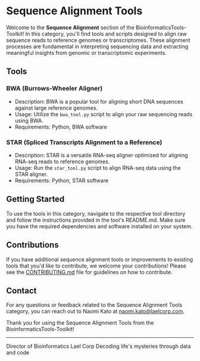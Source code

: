 # Sequence Alignment Tools

Welcome to the **Sequence Alignment** section of the BioinformaticsTools-Toolkit! In this category, you'll find tools and scripts designed to align raw sequence reads to reference genomes or transcriptomes. These alignment processes are fundamental in interpreting sequencing data and extracting meaningful insights from genomic or transcriptomic experiments.

## Tools

### BWA (Burrows-Wheeler Aligner)
- Description: BWA is a popular tool for aligning short DNA sequences against large reference genomes.
- Usage: Utilize the `bwa_tool.py` script to align your raw sequencing reads using BWA.
- Requirements: Python, BWA software

### STAR (Spliced Transcripts Alignment to a Reference)
- Description: STAR is a versatile RNA-seq aligner optimized for aligning RNA-seq reads to reference genomes.
- Usage: Run the `star_tool.py` script to align RNA-seq data using the STAR aligner.
- Requirements: Python, STAR software

## Getting Started

To use the tools in this category, navigate to the respective tool directory and follow the instructions provided in the tool's README.md. Make sure you have the required dependencies and software installed on your system.

## Contributions

If you have additional sequence alignment tools or improvements to existing tools that you'd like to contribute, we welcome your contributions! Please see the [CONTRIBUTING.md](../CONTRIBUTING.md) file for guidelines on how to contribute.

## Contact

For any questions or feedback related to the Sequence Alignment Tools category, you can reach out to Naomi Kato at [naomi.kato@laelcorp.com](mailto:naomi.kato@laelcorp.com).

Thank you for using the Sequence Alignment Tools from the BioinformaticsTools-Toolkit!

---
Director of Bioinformatics
Lael Corp
Decoding life's mysteries through data and code
